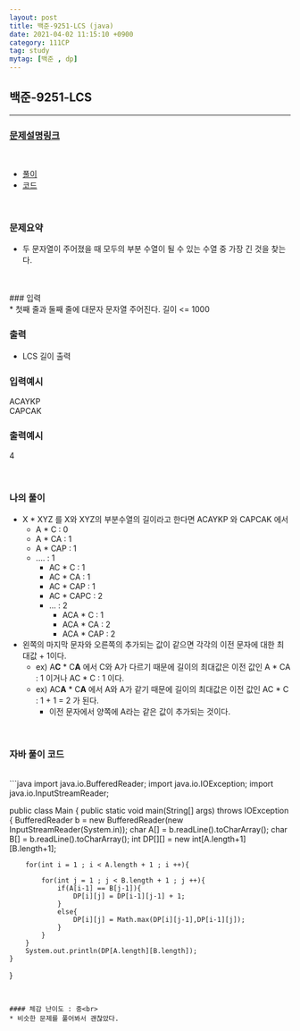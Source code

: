 ```yaml
---
layout: post
title: 백준-9251-LCS (java)
date: 2021-04-02 11:15:10 +0900
category: 111CP
tag: study
mytag: [백준 , dp]
---
```


## 백준-9251-LCS

---
### [문제설명링크   ](https://www.acmicpc.net/problem/9251)
<br>  
  
* [풀이](#나의-풀이)
* [코드](#자바-풀이-코드)  

<br>  

### 문제요약 

* 두 문자열이 주어졌을 때 모두의 부분 수열이 될 수 있는 수열 중 가장 긴 것을 찾는다.

<br>  


<br>
### 입력<br>
* 첫째 줄과 둘째 줄에 대문자 문자열 주어진다. 길이 <= 1000


### 출력  <br>   

* LCS 길이 출력



### 입력예시<br>  

ACAYKP<br>
CAPCAK<br>

### 출력예시<br>    

4
 


<br>

### 나의 풀이<br>  

* X * XYZ 를 X와 XYZ의 부분수열의 길이라고 한다면 ACAYKP 와 CAPCAK 에서
	* A * C : 0  
	* A * CA : 1 
	* A * CAP : 1
	* ....  : 1
		* AC * C : 1
		* AC * CA : 1
		* AC * CAP : 1
		* AC * CAPC : 2
		* ... : 2
			* ACA * C : 1
			* ACA * CA : 2
			* ACA * CAP : 2
* 왼쪽의 마지막 문자와 오른쪽의 추가되는 값이 같으면 각각의 이전 문자에 대한 최대값 + 1이다.  
	* ex) A**C** * C**A** 에서 C와 A가 다르기 때문에 길이의 최대값은 이전 값인 A * CA :  1 이거나 AC * C : 1 이다. 
	* ex) AC**A** * C**A** 에서 A와 A가 같기 때문에 길이의 최대값은 이전 값인 AC * C : 1 + 1  = 2 가 된다.
		 * 이전 문자에서 양쪽에  A라는 같은 값이 추가되는 것이다. 

<br>  
 	
 
### 자바 풀이 코드  

<br>
```java
import java.io.BufferedReader;
import java.io.IOException;
import java.io.InputStreamReader;

public class Main {
    public static void main(String[] args) throws IOException {
        BufferedReader b = new BufferedReader(new InputStreamReader(System.in));
        char A[] = b.readLine().toCharArray();
        char B[] = b.readLine().toCharArray();
        int DP[][] = new int[A.length+1][B.length+1];

        for(int i = 1 ; i < A.length + 1 ; i ++){

            for(int j = 1 ; j < B.length + 1 ; j ++){
                if(A[i-1] == B[j-1]){
                    DP[i][j] = DP[i-1][j-1] + 1;
                }
                else{
                    DP[i][j] = Math.max(DP[i][j-1],DP[i-1][j]);
                }
            }
        }
        System.out.println(DP[A.length][B.length]);
    }
}

```


#### 체감 난이도 : 중<br>  
* 비슷한 문제를 풀어봐서 괜찮았다.